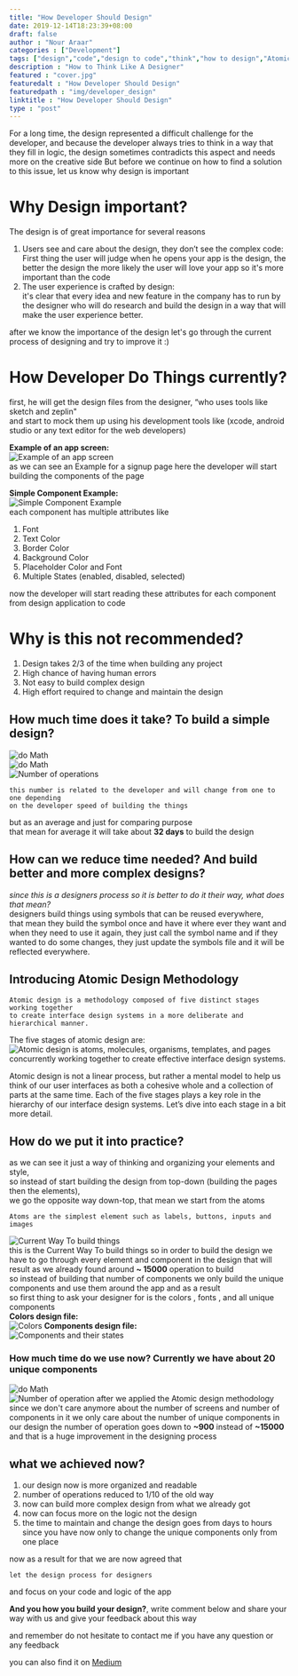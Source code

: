 ```yaml
---
title: "How Developer Should Design"
date: 2019-12-14T18:23:39+08:00
draft: false
author : "Nour Araar"
categories : ["Development"]
tags: ["design","code","design to code","think","how to design","Atomic design methodology"]
description : "How to Think Like A Designer"
featured : "cover.jpg"
featuredalt : "How Developer Should Design"
featuredpath : "img/developer_design"
linktitle : "How Developer Should Design"
type : "post"
---
```

For a long time, the design represented a difficult challenge for the developer, and because the developer always tries to think in a way that they fill in logic, the design sometimes contradicts this aspect and needs more on the creative side But before we continue on how to find a solution to this issue, let us know why design is important

# Why Design important?
The design is of great importance for several reasons 
1. Users see and care about the design, they don’t see the complex code:  
   First thing the user will judge when he opens your app is the design,
   the better the design the more likely the user will love your app so it's more important than the code
2. The user experience is crafted by design:  
    it's clear that every idea and new feature in the company has to run by the designer 
    who will do research and build the design in a way that will make the user experience better.

after we know the importance of the design let's go through the current process of designing and try to improve it :)

# How Developer Do Things currently?
first, he will get the design files from the designer, “who uses tools like sketch and zeplin"  
and start to mock them up using his development tools like (xcode, android studio or any text editor for the web developers)   

**Example of an app screen:**  
![Example of an app screen](/img/developer_design/sign_up_page.png "Example of an app screen")  
as we can see an Example for a signup page here the developer will start building the components of the page  

**Simple Component Example:**  
![Simple Component Example](/img/developer_design/element_example.jpg "Simple Component Example")  
each component has multiple attributes like    
1. Font
2. Text Color
3. Border Color
4. Background Color
5. Placeholder Color and Font
6. Multiple States (enabled, disabled, selected)  

now the developer will start reading these attributes for each component from design application to code

# Why is this not recommended?
1. Design takes 2/3 of the time when building any project
2. High chance of having human errors
3. Not easy to build complex design
4. High effort required to change and maintain the design  
   
## How much time does it take? To build a simple design?
![do Math](/img/developer_design/do_math.gif "Do Math")  
![do Math](/img/developer_design/math.gif "Do Math")  
![Number of operations](/img/developer_design/number_of_process.png "Number of operations")  
```
this number is related to the developer and will change from one to one depending  
on the developer speed of building the things
```
but as an average and just for comparing purpose  
that mean for average it will take about **32 days** to build the design

## How can we reduce time needed? And build better and more complex designs?
*since this is a designers process so it is better to do it their way, what does that mean?*  
designers build things using symbols that can be reused everywhere,  
that mean they build the symbol once and have it where ever they want 
and when they need to use it again, they just call the symbol name and if they wanted to do some changes, they just update the symbols file
and it will be reflected everywhere.

## Introducing Atomic Design Methodology
```
Atomic design is a methodology composed of five distinct stages working together 
to create interface design systems in a more deliberate and hierarchical manner. 
```
The five stages of atomic design are:  
![Atomic design is atoms, molecules, organisms, templates, and pages concurrently working together to create effective interface design systems.](/img/developer_design/atomic-design-abstract-concrete.png "Atomic design is atoms, molecules, organisms, templates, and pages concurrently working together to create effective interface design systems.")  

Atomic design is not a linear process, but rather a mental model to help us think of our user interfaces as both a cohesive whole and a collection of parts at the same time. Each of the five stages plays a key role in the hierarchy of our interface design systems. Let’s dive into each stage in a bit more detail.

## How do we put it into practice?
as we can see it just a way of thinking and organizing your elements and style,  
so instead of start building the design from top-down (building the pages then the elements),  
we go the opposite way down-top, that mean we start from the atoms
```
Atoms are the simplest element such as labels, buttons, inputs and images
```
![Current Way To build things](/img/developer_design/top-down.png "Current Way To build things")  
this is the Current Way To build things so in order to build the design we have to go through every element and component in the design that will result as we already found around **~ 15000** operation to build  
so instead of building that number of components we only build the unique components and use them around the app and as a result  
so first thing to ask your designer for is the colors , fonts , and all unique components  
**Colors design file:**  
![Colors](/img/developer_design/colors.png "Colors")
**Components design file:**  
![Components and their states](/img/developer_design/components.png "Componenets and their states")
### How much time do we use now? Currently we have about 20 unique components
![do Math](/img/developer_design/do_math.gif "Do Math")
![Number of operation after we applied the Atomic design methodology](/img/developer_design/new-results.png "Number of operation after we applied the Atomic design methodology")
since we don't care anymore about the number of screens and number of components in it we only care about the number of unique components in our design the number of operation goes down to **~900** instead of **~15000** and that is a huge improvement in the designing process

## what we achieved now?
1. our design now is more organized and readable
2. number of operations reduced to 1/10 of the old way
3. now can build more complex design from what we already got
4. now can focus more on the logic not the design
5. the time to maintain and change the design goes from days to hours  
   since you have now only to change the unique components only from one place

now as a result for that we are now agreed that
```
let the design process for designers
```
and focus on your code and logic of the app

**And you how you build your design?**, write comment below and share your way with us and give your feedback about this way

and remember do not hesitate to contact me if you have any question or any feedback 


you can also find it on
[Medium](https://medium.com/@nour.araar/how-developer-should-design-461ec5555fb )

